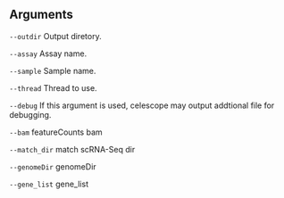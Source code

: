 

## Arguments
`--outdir` Output diretory.

`--assay` Assay name.

`--sample` Sample name.

`--thread` Thread to use.

`--debug` If this argument is used, celescope may output addtional file for debugging.

`--bam` featureCounts bam

`--match_dir` match scRNA-Seq dir

`--genomeDir` genomeDir

`--gene_list` gene_list

